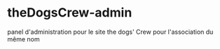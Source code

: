 # theDogsCrew-admin
panel d'administration pour le site the dogs' Crew pour l'association du même nom
